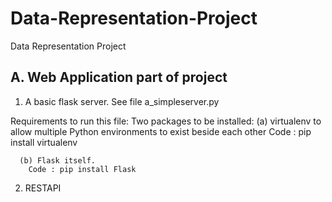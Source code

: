 # Data-Representation-Project
Data Representation Project

## A. Web Application part of project
  1. A basic flask server. 
  See file a_simpleserver.py 
  
  Requirements to run this file: 
  Two packages to be installed: 
      (a) virtualenv to allow multiple Python environments to exist beside each other
        Code : pip install virtualenv
        
      (b) Flask itself.
        Code : pip install Flask
        
        
        
  2. RESTAPI
      

